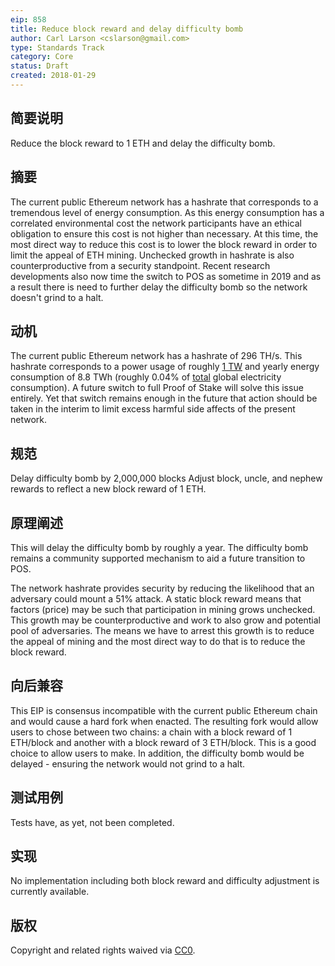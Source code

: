 ```yaml
---
eip: 858
title: Reduce block reward and delay difficulty bomb
author: Carl Larson <cslarson@gmail.com>
type: Standards Track
category: Core
status: Draft
created: 2018-01-29
---
```


## 简要说明
Reduce the block reward to 1 ETH and delay the difficulty bomb.

## 摘要
The current public Ethereum network has a hashrate that corresponds to a tremendous level of energy consumption. As this energy consumption has a correlated environmental cost the network participants have an ethical obligation to ensure this cost is not higher than necessary. At this time, the most direct way to reduce this cost is to lower the block reward in order to limit the appeal of ETH mining. Unchecked growth in hashrate is also counterproductive from a security standpoint.
Recent research developments also now time the switch to POS as sometime in 2019 and as a result there is need to further delay the difficulty bomb so the network doesn't grind to a halt.


## 动机
The current public Ethereum network has a hashrate of 296 TH/s. This hashrate corresponds to a power usage of roughly [1 TW](../assets/eip-858/calculations.md) and yearly energy consumption of 8.8 TWh (roughly 0.04% of [total](https://en.wikipedia.org/wiki/List_of_countries_by_electricity_consumption) global electricity consumption). A future switch to full Proof of Stake will solve this issue entirely. Yet that switch remains enough in the future that action should be taken in the interim to limit excess harmful side affects of the present network.

## 规范

Delay difficulty bomb by 2,000,000 blocks
Adjust block, uncle, and nephew rewards to reflect a new block reward of 1 ETH.

## 原理阐述
This will delay the difficulty bomb by roughly a year. The difficulty bomb remains a community supported mechanism to aid a future transition to POS.

The network hashrate provides security by reducing the likelihood that an adversary could mount a 51% attack. A static block reward means that factors (price) may be such that participation in mining grows unchecked. This growth may be counterproductive and work to also grow and potential pool of adversaries. The means we have to arrest this growth is to reduce the appeal of mining and the most direct way to do that is to reduce the block reward.

## 向后兼容
This EIP is consensus incompatible with the current public Ethereum chain and would cause a hard fork when enacted. The resulting fork would allow users to chose between two chains: a chain with a block reward of 1 ETH/block and another with a block reward of 3 ETH/block. This is a good choice to allow users to make. In addition, the difficulty bomb would be delayed - ensuring the network would not grind to a halt.

## 测试用例
Tests have, as yet, not been completed.

## 实现
No implementation including both block reward and difficulty adjustment is currently available.

## 版权
Copyright and related rights waived via [CC0](https://creativecommons.org/publicdomain/zero/1.0/).
